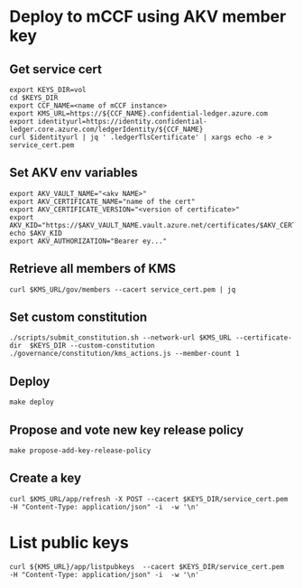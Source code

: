 # Deploy to mCCF using AKV member key
## Get service cert
```
export KEYS_DIR=vol
cd $KEYS_DIR
export CCF_NAME=<name of mCCF instance>
export KMS_URL=https://${CCF_NAME}.confidential-ledger.azure.com
export identityurl=https://identity.confidential-ledger.core.azure.com/ledgerIdentity/${CCF_NAME}
curl $identityurl | jq ' .ledgerTlsCertificate' | xargs echo -e > service_cert.pem
```
## Set AKV env variables
```
export AKV_VAULT_NAME="<akv NAME>"
export AKV_CERTIFICATE_NAME="name of the cert"
export AKV_CERTIFICATE_VERSION="<version of certificate>"
export AKV_KID="https://$AKV_VAULT_NAME.vault.azure.net/certificates/$AKV_CERTIFICATE_NAME/$AKV_CERTIFICATE_VERSION"
echo $AKV_KID
export AKV_AUTHORIZATION="Bearer ey..."
```
## Retrieve all members of KMS
```
curl $KMS_URL/gov/members --cacert service_cert.pem | jq
```
## Set custom constitution
```
./scripts/submit_constitution.sh --network-url $KMS_URL --certificate-dir  $KEYS_DIR --custom-constitution ./governance/constitution/kms_actions.js --member-count 1
```
## Deploy

```
make deploy
```
## Propose and vote new key release policy
```
make propose-add-key-release-policy
```
## Create a key
```
curl $KMS_URL/app/refresh -X POST --cacert $KEYS_DIR/service_cert.pem -H "Content-Type: application/json" -i  -w '\n'
```
# List public keys
```
curl ${KMS_URL}/app/listpubkeys  --cacert $KEYS_DIR/service_cert.pem  -H "Content-Type: application/json" -i  -w '\n'
```